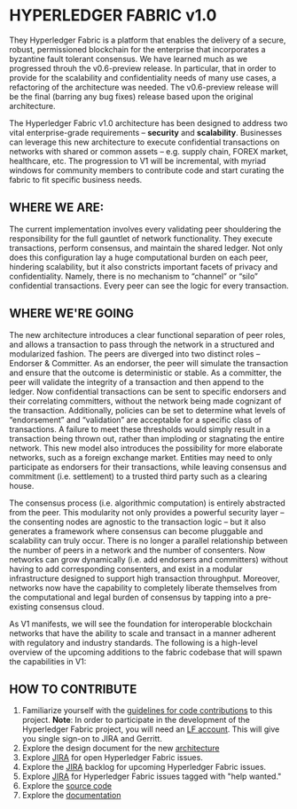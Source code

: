 # HYPERLEDGER FABRIC v1.0

They Hyperledger Fabric is a platform that enables the delivery of a secure, robust, permissioned blockchain for the enterprise that incorporates a byzantine fault tolerant consensus.  We have learned much as we progressed throuh the v0.6-preview release.  In particular, that in order to provide for the scalability and confidentiality needs of many use cases, a refactoring of the architecture was needed.  The v0.6-preview release will be the final (barring any bug fixes) release based upon the original architecture.

The Hyperledger Fabric v1.0 architecture has been designed to address two vital enterprise-grade requirements – **security** and **scalability**.  Businesses can leverage this new architecture to execute confidential transactions on networks with shared or common assets – e.g. supply chain, FOREX market, healthcare, etc.  The progression to V1 will be incremental, with myriad windows for community members to contribute code and start curating the fabric to fit specific business needs.

## WHERE WE ARE:

The current implementation involves every validating peer shouldering the responsibility for the full gauntlet of network functionality.  They execute transactions, perform consensus, and maintain the shared ledger.  Not only does this configuration lay a huge computational burden on each peer, hindering scalability, but it also constricts important facets of privacy and confidentiality.  Namely, there is no mechanism to “channel” or “silo” confidential transactions.  Every peer can see the logic for every transaction.

## WHERE WE'RE GOING

The new architecture introduces a clear functional separation of peer roles, and allows a transaction to pass through the network in a structured and modularized fashion.  The peers are diverged into two distinct roles – Endorser & Committer.  As an endorser, the peer will simulate the transaction and ensure that the outcome is deterministic or stable.  As a committer, the peer will validate the integrity of a transaction and then append to the ledger.  Now confidential transactions can be sent to specific endorsers and their correlating committers, without the network being made cognizant of the transaction.  Additionally, policies can be set to determine what levels of “endorsement” and “validation” are acceptable for a specific class of transactions.  A failure to meet these thresholds would simply result in a transaction being thrown out, rather than imploding or stagnating the entire network.  This new model also introduces the possibility for more elaborate networks, such as a foreign exchange market.  Entities may need to only participate as endorsers for their transactions, while leaving consensus and commitment (i.e. settlement) to a trusted third party such as a clearing house.

The consensus process (i.e. algorithmic computation) is entirely abstracted from the peer.  This modularity not only provides a powerful security layer – the consenting nodes are agnostic to the transaction logic – but it also generates a framework where consensus can become pluggable and scalability can truly occur.  There is no longer a parallel relationship between the number of peers in a network and the number of consenters.  Now networks can grow dynamically (i.e. add endorsers and committers) without having to add corresponding consenters, and exist in a modular infrastructure designed to support high transaction throughput.  Moreover, networks now have the capability to completely liberate themselves from the computational and legal burden of consensus by tapping into a pre-existing consensus cloud.

As V1 manifests, we will see the foundation for interoperable blockchain networks that have the ability to scale and transact in a manner adherent with regulatory and industry standards.  The following is a high-level overview of the upcoming additions to the fabric codebase that will spawn the capabilities in V1:

## HOW TO CONTRIBUTE

1. Familiarize yourself with the [guidelines for code contributions](CONTRIBUTING.md) to this project.  **Note**: In order to participate in the development of the Hyperledger Fabric project, you will need an [LF account](Gerrit/lf-account.md). This will give you single
sign-on to JIRA and Gerritt.
1. Explore the design document for the new [architecture](https://github.com/hyperledger-archives/fabric/wiki/Next-Consensus-Architecture-Proposal)
1. Explore [JIRA](https://jira.hyperledger.org/projects/FAB/issues/) for open Hyperledger Fabric issues.
1. Explore the [JIRA](https://jira.hyperledger.org/projects/FAB/issues/) backlog for upcoming Hyperledger Fabric issues.
1. Explore [JIRA](https://jira.hyperledger.org/issues/?filter=10147) for Hyperledger Fabric issues tagged with "help wanted."
1. Explore the [source code](https://github.com/hyperledger/fabric)
1. Explore the [documentation](http://hyperledger-fabric.readthedocs.io/en/latest/)

